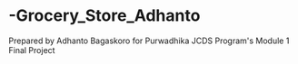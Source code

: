 # -Grocery_Store_Adhanto
Prepared by Adhanto Bagaskoro for Purwadhika JCDS Program's Module 1 Final Project
